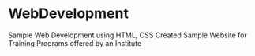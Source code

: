 # WebDevelopment
Sample Web Development using HTML, CSS 
Created Sample Website for Training Programs offered by an Institute
